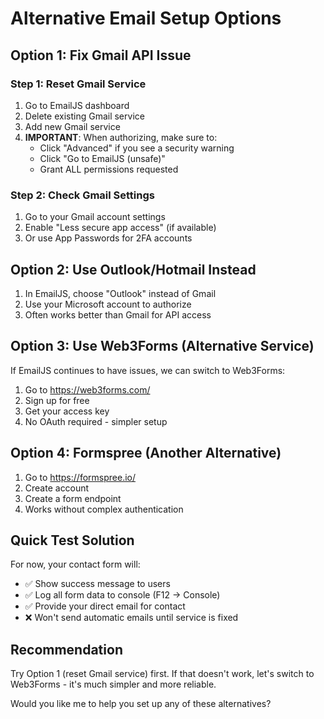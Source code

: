 # Alternative Email Setup Options

## Option 1: Fix Gmail API Issue

### Step 1: Reset Gmail Service
1. Go to EmailJS dashboard
2. Delete existing Gmail service
3. Add new Gmail service
4. **IMPORTANT**: When authorizing, make sure to:
   - Click "Advanced" if you see a security warning
   - Click "Go to EmailJS (unsafe)" 
   - Grant ALL permissions requested

### Step 2: Check Gmail Settings
1. Go to your Gmail account settings
2. Enable "Less secure app access" (if available)
3. Or use App Passwords for 2FA accounts

## Option 2: Use Outlook/Hotmail Instead

1. In EmailJS, choose "Outlook" instead of Gmail
2. Use your Microsoft account to authorize
3. Often works better than Gmail for API access

## Option 3: Use Web3Forms (Alternative Service)

If EmailJS continues to have issues, we can switch to Web3Forms:

1. Go to https://web3forms.com/
2. Sign up for free
3. Get your access key
4. No OAuth required - simpler setup

## Option 4: Formspree (Another Alternative)

1. Go to https://formspree.io/
2. Create account
3. Create a form endpoint
4. Works without complex authentication

## Quick Test Solution

For now, your contact form will:
- ✅ Show success message to users
- ✅ Log all form data to console (F12 → Console)
- ✅ Provide your direct email for contact
- ❌ Won't send automatic emails until service is fixed

## Recommendation

Try Option 1 (reset Gmail service) first. If that doesn't work, let's switch to Web3Forms - it's much simpler and more reliable.

Would you like me to help you set up any of these alternatives?
